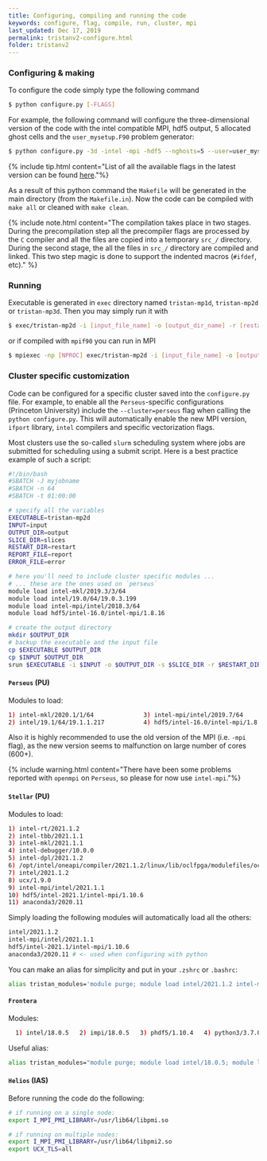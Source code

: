 ```yaml
---
title: Configuring, compiling and running the code
keywords: configure, flag, compile, run, cluster, mpi
last_updated: Dec 17, 2019
permalink: tristanv2-configure.html
folder: tristanv2
---
```


### Configuring & making
To configure the code simply type the following command
```bash
$ python configure.py [-FLAGS]
```

For example, the following command will configure the three-dimensional version of the code with the intel compatible MPI, hdf5 output, 5 allocated ghost cells and the `user_mysetup.F90` problem generator:
```bash
$ python configure.py -3d -intel -mpi -hdf5 --nghosts=5 --user=user_mysetup
```

{% include tip.html content="List of all the available flags in the latest version can be found [here](tristanv2-confflags.html)."%}

As a result of this python command the `Makefile` will be generated in the main directory (from the `Makefile.in`). Now the code can be compiled with `make all` or cleaned with `make clean`.

{% include note.html content="The compilation takes place in two stages. During the precompilation step all the precompiler flags are processed by the `C` compiler and all the files are copied into a temporary `src_/` directory. During the second stage, the all the files in `src_/` directory are compiled and linked. This two step magic is done to support the indented macros (`#ifdef`, etc)." %}

### Running
Executable is generated in `exec` directory named `tristan-mp1d`, `tristan-mp2d` or `tristan-mp3d`. Then you may simply run it with
```bash
$ exec/tristan-mp2d -i [input_file_name] -o [output_dir_name] -r [restart_dir_name]
```
or if compiled with `mpif90` you can run in MPI
```bash
$ mpiexec -np [NPROC] exec/tristan-mp2d -i [input_file_name] -o [output_dir_name] -r [restart_dir_name]
```

### Cluster specific customization

Code can be configured for a specific cluster saved into the `configure.py` file. For example, to enable all the `Perseus`-specific configurations (Princeton University) include the `--cluster=perseus` flag when calling the `python configure.py`. This will automatically enable the new MPI version, `ifport` library, `intel` compilers and specific vectorization flags.

Most clusters use the so-called `slurm` scheduling system where jobs are submitted for scheduling using a submit script. Here is a best practice example of such a script:

```bash
#!/bin/bash
#SBATCH -J myjobname
#SBATCH -n 64
#SBATCH -t 01:00:00

# specify all the variables
EXECUTABLE=tristan-mp2d
INPUT=input
OUTPUT_DIR=output
SLICE_DIR=slices
RESTART_DIR=restart
REPORT_FILE=report
ERROR_FILE=error

# here you'll need to include cluster specific modules ...
# ... these are the ones used on `perseus`
module load intel-mkl/2019.3/3/64
module load intel/19.0/64/19.0.3.199
module load intel-mpi/intel/2018.3/64
module load hdf5/intel-16.0/intel-mpi/1.8.16

# create the output directory
mkdir $OUTPUT_DIR
# backup the executable and the input file
cp $EXECUTABLE $OUTPUT_DIR
cp $INPUT $OUTPUT_DIR
srun $EXECUTABLE -i $INPUT -o $OUTPUT_DIR -s $SLICE_DIR -r $RESTART_DIR > $OUTPUT_DIR/$REPORT_FILE 2> $OUTPUT_DIR/$ERROR_FILE
```

<!-- {% include note.html content="On a generic cluster not specified here please use the most up-to-date `intel`, `intel-mpi/intel`, `intel-mkl` and `hdf5/intel` modules to compile the code. Depending on the cluster"%} -->

#### `Perseus` (PU)

Modules to load:

```bash
1) intel-mkl/2020.1/1/64              3) intel-mpi/intel/2019.7/64
2) intel/19.1/64/19.1.1.217           4) hdf5/intel-16.0/intel-mpi/1.8.16
```

Also it is highly recommended to use the old version of the MPI (i.e. `-mpi` flag), as the new version seems to malfunction on large number of cores (600+).

{% include warning.html content="There have been some problems reported with `openmpi` on `Perseus`, so please for now use `intel-mpi`."%}

#### `Stellar` (PU)

Modules to load:

```bash
1) intel-rt/2021.1.2                                                          
2) intel-tbb/2021.1.1
3) intel-mkl/2021.1.1
4) intel-debugger/10.0.0
5) intel-dpl/2021.1.2
6) /opt/intel/oneapi/compiler/2021.1.2/linux/lib/oclfpga/modulefiles/oclfpga
7) intel/2021.1.2
8) ucx/1.9.0
9) intel-mpi/intel/2021.1.1
10) hdf5/intel-2021.1/intel-mpi/1.10.6
11) anaconda3/2020.11
```

Simply loading the following modules will automatically load all the others:

```bash
intel/2021.1.2
intel-mpi/intel/2021.1.1
hdf5/intel-2021.1/intel-mpi/1.10.6
anaconda3/2020.11 # <- used when configuring with python
```

You can make an alias for simplicity and put in your `.zshrc` or `.bashrc`:

```bash
alias tristan_modules='module purge; module load intel/2021.1.2 intel-mpi/intel/2021.1.1 hdf5/intel-2021.1/intel-mpi/1.10.6 anaconda3/2020.11'
```

#### `Frontera`

Modules:

```bash
  1) intel/18.0.5   2) impi/18.0.5   3) phdf5/1.10.4   4) python3/3.7.0
```

Useful alias:
```bash
alias tristan_modules="module purge; module load intel/18.0.5; module load impi/18.0.5; module load phdf5/1.10.4; module load python3/3.7.0"
```

#### `Helios` (IAS)

Before running the code do the following:

```bash
# if running on a single node:
export I_MPI_PMI_LIBRARY=/usr/lib64/libpmi.so

# if running on multiple nodes:
export I_MPI_PMI_LIBRARY=/usr/lib64/libpmi2.so
export UCX_TLS=all
```
